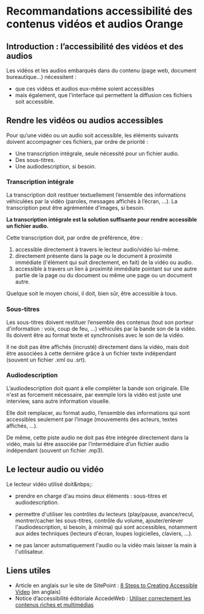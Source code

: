 # Recommandations accessibilité des contenus vidéos et audios Orange  

<script>$(document).ready(function () {
    setBreadcrumb([{"label":"Vidéo audio"}]);
});</script>

<style>h3 {font-size: 1rem;}</style>

## Introduction&nbsp;: l’accessibilité des vidéos et des audios
Les vidéos et les audios embarqués dans du contenu (page web, document bureautique...) nécessitent&nbsp;:
- que ces vidéos et audios eux-même soient accessibles
- mais également, que l'interface qui permettent la diffusion ces fichiers soit accessible.

## Rendre les vidéos ou audios accessibles

Pour qu’une vidéo ou un audio soit accessible, les éléments suivants doivent accompagner ces fichiers, par ordre de priorité :

- Une transcription intégrale, seule nécessité pour un fichier audio.
- Des sous-titres.
- Une audiodescription, si besoin.

### Transcription intégrale
La transcription doit restituer textuellement l’ensemble des informations véhiculées par la vidéo (paroles, messages affichés à l’écran, ...). La transcription peut être agrémentée d’images, si besoin.

**La transcription intégrale est la solution suffisante pour rendre accessible un fichier audio.**

Cette transcription doit, par ordre de préférence, être&nbsp;:
1. accessible directement à travers le lecteur audio/vidéo lui-même.
1. directement présente dans la page ou le document à proximité immédiate (l'élément qui suit directement, en fait) de la vidéo ou audio.
1. accessible à travers un lien à proximité immédiate pointant sur une autre partie de la page ou du document ou même une page ou un document autre.

Quelque soit le moyen choisi, il doit, bien sûr, être accessible à tous.

### Sous-titres
Les sous-titres doivent restituer l’ensemble des contenus (tout son porteur d'information : voix, coup de feu, ...) véhiculés par la bande son de la vidéo. Ils doivent être au format texte et synchronisés avec le son de la vidéo.

Il ne doit pas être affichés (incrusté) directement dans la vidéo, mais doit être associées à cette dernière grâce à un fichier texte indépendant (souvent un fichier .xml ou .srt).

### Audiodescription

L’audiodescription doit quant à elle compléter la bande son originale. Elle n'est as forcement nécessaire, par exemple lors la vidéo est juste une interview, sans autre information visuelle.

Elle doit remplacer, au format audio, l’ensemble des informations qui sont accessibles seulement par l’image (mouvements des acteurs, textes     affichés, ...).

De même, cette piste audio ne doit pas être intégrée directement dans la vidéo, mais lui être associée par l’intermédiaire d’un fichier audio indépendant (souvent un fichier .mp3).

## Le lecteur audio ou vidéo

Le lecteur vidéo utilisé doit&nbps;:
- prendre en charge d'au moins deux éléments&nbsp;: sous-titres et audiodescription.

- permettre d'utiliser les contrôles du lecteurs (play/pause, avance/recul, montrer/cacher les sous-titres, contrôle du volume, ajouter/enlever l'audiodescription, si besoin, à minima)  qui sont accessibles, notamment aux aides techniques (lecteurs d'écran, loupes logicielles, claviers, ...).

- ne pas lancer automatiquement l'audio ou la vidéo mais laisser la main à l'utilisateur.

## Liens utiles
-  Article en anglais sur le site de SitePoint&nbsp;:  <a href="https://www.sitepoint.com/accessible-video/" hreflang="en">8 Steps to Creating Accessible Video</a> (en anglais)
- Notice  d’accessibilité éditoriale AccedeWeb&nbsp;: <a href="https://www.accede-web.com/notices/editoriale/8-contenus-riches-multimedias/">Utiliser correctement les contenus riches et multimédias</a>

<!--  This file is part of a11y-guidelines | Our vision of mobile & web accessibility guidelines and best practices, with valid/invalid examples.
 Copyright (C) 2016  Orange SA
 See the Creative Commons Legal Code Attribution-ShareAlike 3.0 Unported License for more details (LICENSE file). -->